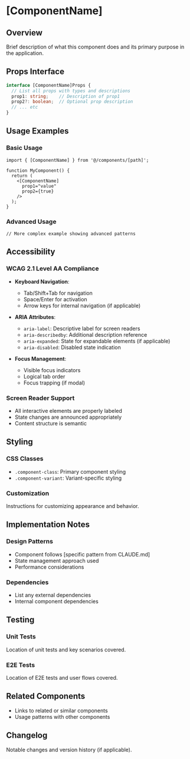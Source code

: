 # [ComponentName]

## Overview

Brief description of what this component does and its primary purpose in the application.

## Props Interface

```typescript
interface [ComponentName]Props {
  // List all props with types and descriptions
  prop1: string;    // Description of prop1
  prop2?: boolean;  // Optional prop description
  // ... etc
}
```

## Usage Examples

### Basic Usage

```tsx
import { [ComponentName] } from '@/components/[path]';

function MyComponent() {
  return (
    <[ComponentName]
      prop1="value"
      prop2={true}
    />
  );
}
```

### Advanced Usage

```tsx
// More complex example showing advanced patterns
```

## Accessibility

### WCAG 2.1 Level AA Compliance

- **Keyboard Navigation**: 
  - Tab/Shift+Tab for navigation
  - Space/Enter for activation
  - Arrow keys for internal navigation (if applicable)

- **ARIA Attributes**:
  - `aria-label`: Descriptive label for screen readers
  - `aria-describedby`: Additional description reference
  - `aria-expanded`: State for expandable elements (if applicable)
  - `aria-disabled`: Disabled state indication

- **Focus Management**:
  - Visible focus indicators
  - Logical tab order
  - Focus trapping (if modal)

### Screen Reader Support

- All interactive elements are properly labeled
- State changes are announced appropriately
- Content structure is semantic

## Styling

### CSS Classes

- `.component-class`: Primary component styling
- `.component-variant`: Variant-specific styling

### Customization

Instructions for customizing appearance and behavior.

## Implementation Notes

### Design Patterns

- Component follows [specific pattern from CLAUDE.md]
- State management approach used
- Performance considerations

### Dependencies

- List any external dependencies
- Internal component dependencies

## Testing

### Unit Tests

Location of unit tests and key scenarios covered.

### E2E Tests

Location of E2E tests and user flows covered.

## Related Components

- Links to related or similar components
- Usage patterns with other components

## Changelog

Notable changes and version history (if applicable).